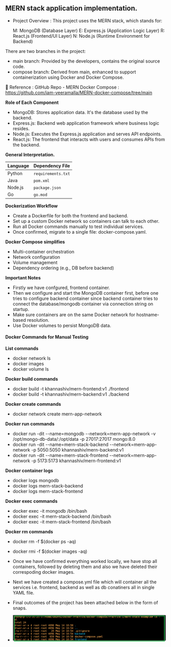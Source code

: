 ## MERN stack application implementation.

- Project Overview : This project uses the MERN stack, which stands for:

    M: MongoDB (Database Layer)
    E: Express.js (Application Logic Layer)
    R: React.js (Frontend/UI Layer)
    N: Node.js (Runtime Environment for Backend)

There are two branches in the project:
 - main branch: Provided by the developers, contains the original source code.
 - compose branch: Derived from main, enhanced to support containerization using Docker and Docker Compose.

🔗 Reference : GitHub Repo - MERN Docker Compose : https://github.com/iam-veeramalla/MERN-docker-compose/tree/main 

**Role of Each Component**

 - MongoDB: Stores application data. It's the database used by the backend.
 - Express.js: Backend web application framework where business logic resides.
 - Node.js: Executes the Express.js application and serves API endpoints.
 - React.js: The frontend that interacts with users and consumes APIs from the backend.

**General Interpretation.**

| Language | Dependency File    |
| -------- | ------------------ |
| Python   | `requirements.txt` |
| Java     | `pom.xml`          |
| Node.js  | `package.json`     |
| Go       | `go.mod`           |

**Dockerization Workflow**

- Create a Dockerfile for both the frontend and backend.
- Set up a custom Docker network so containers can talk to each other.
- Run all Docker commands manually to test individual services.
- Once confirmed, migrate to a single file: docker-compose.yaml.

**Docker Compose simplifies**

- Multi-container orchestration
- Network configuration
- Volume management
- Dependency ordering (e.g., DB before backend)

**Important Notes**

- Firstly we have confgured, frontend container.
- Then we configure and start the MongoDB container first, before one tries to configure backend container since backend container tries to connect the database/mongodb container via connection string on startup.
- Make sure containers are on the same Docker network for hostname-based resolution.
- Use Docker volumes to persist MongoDB data.

#### Docker Commands for Manual Testing

 **List commands**
  - docker network ls
  - docker images
  - docker volume ls

**Docker build commands**
- docker build -t khannashiv/mern-frontend:v1 ./frontend
- docker build -t khannashiv/mern-backend:v1 ./backend

**Docker create commands**
- docker network create mern-app-network

**Docker run commands**
- docker run -dit --name=mongodb --network=mern-app-network -v /opt/mongo-db-data/:/opt/data -p 27017:27017 mongo:8.0
- docker run -dit --name=mern-stack-backend --network=mern-app-network -p 5050:5050 khannashiv/mern-backend:v1
- docker run -dit --name=mern-stack-frontend --network=mern-app-network -p 5173:5173 khannashiv/mern-frontend:v1

**Docker container logs**
- docker logs mongodb
- docker logs mern-stack-backend
- docker logs mern-stack-frontend

**Docker exec commands**
- docker exec -it mongodb /bin/bash
- docker exec -it mern-stack-backend /bin/bash
- docker exec -it mern-stack-frontend /bin/bash

**Docker rm commands**
- docker rm -f $(docker ps -aq)
- docker rmi -f $(docker images -aq)

- Once we have confirmed everything worked locally, we have stop all containers, followed by deleting them and also we have deleted their correspoding docker images.
- Next we have created a compose.yml file which will container all the services i.e. frontend, backend as well as db conatiners all in single YAML file.
- Final outcomes of the project has been attached below in the form of snaps.

- ![](../../images/Docker-compose-mern-1.png "Docker-compose-mern-1")

